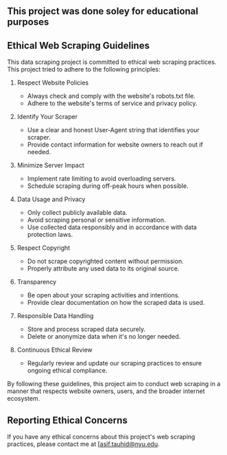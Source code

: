## This project was done soley for educational purposes ##

## Ethical Web Scraping Guidelines

This data scraping project is committed to ethical web scraping practices. This project tried to adhere to the following principles:

1. Respect Website Policies
   - Always check and comply with the website's robots.txt file.
   - Adhere to the website's terms of service and privacy policy.

2. Identify Your Scraper
   - Use a clear and honest User-Agent string that identifies your scraper.
   - Provide contact information for website owners to reach out if needed.

3. Minimize Server Impact
   - Implement rate limiting to avoid overloading servers.
   - Schedule scraping during off-peak hours when possible.

4. Data Usage and Privacy
   - Only collect publicly available data.
   - Avoid scraping personal or sensitive information.
   - Use collected data responsibly and in accordance with data protection laws.

5. Respect Copyright
   - Do not scrape copyrighted content without permission.
   - Properly attribute any used data to its original source.

6. Transparency
   - Be open about your scraping activities and intentions.
   - Provide clear documentation on how the scraped data is used.

7. Responsible Data Handling
   - Store and process scraped data securely.
   - Delete or anonymize data when it's no longer needed.

8. Continuous Ethical Review
   - Regularly review and update our scraping practices to ensure ongoing ethical compliance.

By following these guidelines, this project aim to conduct web scraping in a manner that respects website owners, users, and the broader internet ecosystem.

## Reporting Ethical Concerns

If you have any ethical concerns about this project's web scraping practices, please contact me at [asif.tauhid@nyu.edu.
